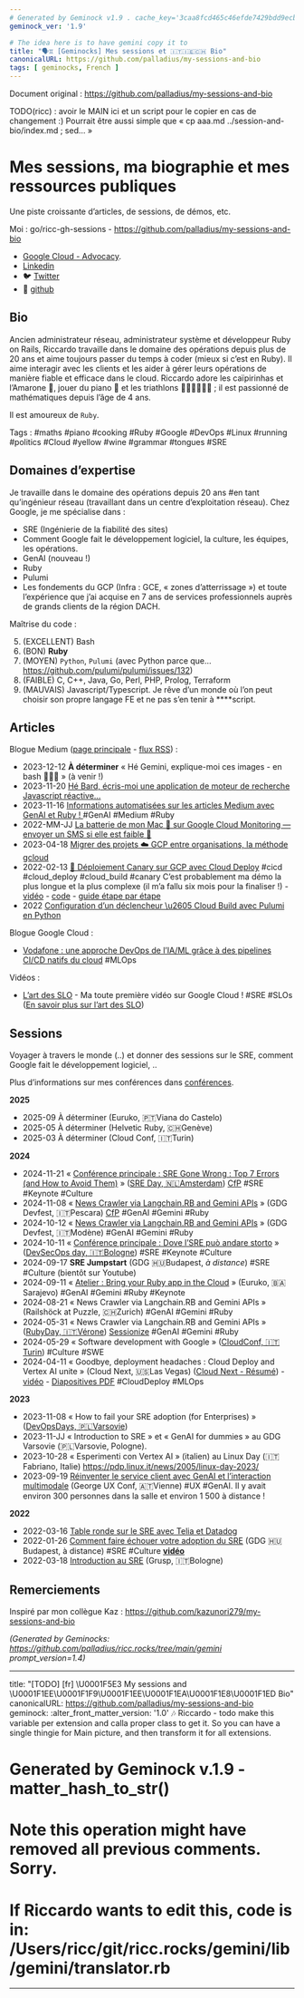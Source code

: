 ```yaml
---
# Generated by Geminock v1.9 . cache_key='3caa8fcd465c46efde7429bdd9ecb94fbf98bbe3e9c489519a0ecc9234d5011f-fr.yaml'
geminock_ver: '1.9'

# The idea here is to have gemini copy it to
title: "🗣️♊ [Geminocks] Mes sessions et 🇮🇹🇮🇪🇨🇭 Bio"
canonicalURL: https://github.com/palladius/my-sessions-and-bio
tags: [ geminocks, French ]
---
```


Document original : https://github.com/palladius/my-sessions-and-bio

TODO(ricc) : avoir le MAIN ici et un script pour le copier en cas de changement :) Pourrait être aussi simple que « cp aaa.md ../session-and-bio/index.md ; sed… »


# Mes sessions, ma biographie et mes ressources publiques


Une piste croissante d’articles, de sessions, de démos, etc.

Moi : go/ricc-gh-sessions - https://github.com/palladius/my-sessions-and-bio

* [Google Cloud - Advocacy](https://cloud.google.com/developers/advocates/riccardo-carlesso).
* [Linkedin](https://www.linkedin.com/in/riccardocarlesso/)
* 🐦 [Twitter](https://twitter.com/palladius)
* 🐙 [github](https://github.com/palladius)

## Bio

Ancien administrateur réseau, administrateur système et développeur Ruby on Rails, Riccardo travaille dans le domaine des opérations depuis plus de 20 ans et aime toujours passer du temps à coder (mieux si c’est en Ruby). Il aime interagir avec les clients et les aider à gérer leurs opérations de manière fiable et efficace dans le cloud. Riccardo adore les caïpirinhas et l’Amarone 🍷, jouer du piano 🎹 et les triathlons 🏊🏻🚴🏿🏃‍♀️ ; il est passionné de mathématiques depuis l’âge de 4 ans.

Il est amoureux de `Ruby`.

Tags : #maths #piano #cooking #Ruby #Google #DevOps #Linux #running #politics #Cloud #yellow #wine #grammar #tongues #SRE

## Domaines d’expertise

Je travaille dans le domaine des opérations depuis 20 ans #en tant qu’ingénieur réseau (travaillant dans un centre d’exploitation réseau).
Chez Google, je me spécialise dans :

* SRE (Ingénierie de la fiabilité des sites)
* Comment Google fait le développement logiciel, la culture, les équipes, les opérations.
* GenAI (nouveau !)
* Ruby
* Pulumi
* Les fondements du GCP (Infra : GCE, « zones d’atterrissage ») et toute l’expérience que j’ai acquise en 7 ans de services professionnels auprès de grands clients de la région DACH.

Maîtrise du code :

5. (EXCELLENT) Bash
4. (BON) **Ruby**
3. (MOYEN) `Python`, `Pulumi` (avec Python parce que… https://github.com/pulumi/pulumi/issues/132)
2. (FAIBLE) C, C++, Java, Go, Perl, PHP, Prolog, Terraform
1. (MAUVAIS) Javascript/Typescript. Je rêve d’un monde où l’on peut choisir son propre langage FE et ne pas s’en tenir à ****script.

## Articles

Blogue Medium ([page principale](https://medium.com/@palladiusbonton/) - [flux RSS](https://medium.com/feed/@palladiusbonton)) :

* 2023-12-12 **À déterminer** « Hé Gemini, explique-moi ces images - en bash 🧑🏽‍💻 » (à venir !)
* 2023-11-20 [Hé Bard, écris-moi une application de moteur de recherche Javascript réactive…](https://medium.com/@palladiusbonton/hey-bard-write-a-responsive-javascript-search-engine-app-for-me-b2585e55385e)
* 2023-11-16 [Informations automatisées sur les articles Medium avec GenAI et Ruby !
](https://blog.devops.dev/parse-medium-articles-with-genai-and-add-some-fun-02fe9d30475a) #GenAI #Medium #Ruby
* 2022-MM-JJ [La batterie de mon Mac 🔋 sur Google Cloud Monitoring — envoyer un SMS si elle est faible 🪫](https://medium.com/google-cloud/my-macs-battery-on-google-cloud-monitoring-with-sms-if-its-low-a1ccd70485fe?source=rss-b5293b96912f------2)
* 2023-04-18 [Migrer des projets ☁️ GCP entre organisations, la méthode gcloud](https://medium.com/google-cloud/how-to-migrate-projects-across-organizations-c7e254ab90af?source=rss-b5293b96912f------2)
* 2022-02-13 [🐤 Déploiement Canary sur GCP avec Cloud Deploy](https://medium.com/google-cloud/draft-canarying-on-gcp-with-cloud-deploy-91b3e4d0ee9a) #cicd #cloud_deploy #cloud_build #canary C’est probablement ma démo la plus longue et la plus complexe (il m’a fallu six mois pour la finaliser !) - [vidéo](https://www.youtube.com/watch?v=0GfV5iMGG64) - [code](https://github.com/palladius/clouddeploy-platinum-path) - [guide étape par étape](https://github.com/palladius/clouddeploy-platinum-path/blob/main/step-by-step-guide.md)
* 2022 [Configuration d’un déclencheur \u2605 Cloud Build avec Pulumi en Python](https://medium.com/google-cloud/setting-cloudbuild-with-pulumi-in-python-330e8b54b2cf)


Blogue Google Cloud :

* [Vodafone : une approche DevOps de l’IA/ML grâce à des pipelines CI/CD natifs du cloud](https://cloud.google.com/blog/products/devops-sre/how-vodafone-uses-cicd-to-speed-up-ml-pipelines) #MLOps

Vidéos :

* [L’art des SLO](https://www.youtube.com/watch?v=E3ReKuJ8ewA) - Ma toute première vidéo sur Google Cloud ! #SRE #SLOs ([En savoir plus sur l’art des SLO](https://sre.google/resources/practices-and-processes/art-of-slos/))


## Sessions

Voyager à travers le monde (..) et donner des sessions sur le SRE, comment Google fait le développement logiciel, ..

Plus d’informations sur mes conférences dans [conférences](talks.md).

**2025**

* 2025-09 À déterminer (Euruko, 🇵🇹Viana do Castelo)
* 2025-05 À déterminer (Helvetic Ruby, 🇨🇭Genève)
* 2025-03 À déterminer (Cloud Conf, 🇮🇹Turin)

**2024**

* 2024-11-21 « [Conférence principale : SRE Gone Wrong : Top 7 Errors (and How to Avoid Them)](https://sreday.com/2024-amsterdam/#modal-speaker-0) » ([SRE Day, 🇳🇱Amsterdam](https://sreday.com/2024-amsterdam/)) [CfP](https://www.papercall.io/sreday-2024-amsterdam) #SRE #Keynote #Culture
* 2024-11-08 « [News Crawler via Langchain.RB and Gemini APIs](https://sessionize.com/app/speaker/session/739236) » (GDG Devfest, 🇮🇹Pescara) [CfP](https://sessionize.com/devfest-pescara-2024/) #GenAI #Gemini #Ruby
* 2024-10-12 « [News Crawler via Langchain.RB and Gemini APIs](https://sessionize.com/app/speaker/session/745608) » (GDG Devfest, 🇮🇹Modène) #GenAI #Gemini #Ruby
* 2024-10-11 « [Conférence principale : Dove l’SRE può andare storto](https://www.devsecopsday.it/talks_speakers/) » ([DevSecOps day, 🇮🇹Bologne](https://www.devsecopsday.it/talks_speakers/)) #SRE #Keynote #Culture
* 2024-09-17 **SRE Jumpstart** (GDG 🇭🇺Budapest, _à distance_) #SRE #Culture (bientôt sur Youtube)
* 2024-09-11 « [Atelier : Bring your Ruby app in the Cloud](https://2024.euruko.org/speakers/riccardo_carlesso) » (Euruko, 🇧🇦Sarajevo) #GenAI #Gemini #Ruby #Keynote
* 2024-08-21 « News Crawler via Langchain.RB and Gemini APIs » (Railshöck at Puzzle, 🇨🇭Zurich) #GenAI #Gemini #Ruby
* 2024-05-31 « News Crawler via Langchain.RB and Gemini APIs » ([RubyDay, 🇮🇹Vérone](https://ti.to/grusp/rubyday-2024)) [Sessionize](https://sessionize.com/app/speaker/session/621013) #GenAI #Gemini #Ruby
* 2024-05-29 « Software development with Google » ([CloudConf, 🇮🇹Turin](https://2024.cloudconf.it/index.html)) #Culture #SWE
* 2024-04-11 « Goodbye, deployment headaches : Cloud Deploy and Vertex AI unite » (Cloud Next, 🇺🇸Las Vegas) ([Cloud Next - Résumé](https://cloud.withgoogle.com/next?session=DEV302)) - [vidéo](https://www.youtube.com/watch?v=_NlGk9Ao_oA) - [Diapositives PDF](https://assets.swoogo.com/uploads/3794522-661c3c8fe0cf9.pdf) #CloudDeploy #MLOps

**2023**

* 2023-11-08 « How to fail your SRE adoption (for Enterprises) » ([DevOpsDays, 🇵🇱Varsovie](https://devopsdays.pl/bio/#kontakt))
* 2023-11-JJ « Introduction to SRE » et « GenAI for dummies » au GDG Varsovie (🇵🇱Varsovie, Pologne).
* 2023-10-28 « Esperimenti con Vertex AI » (italien) au Linux Day (🇮🇹Fabriano, Italie) https://pdp.linux.it/news/2005/linux-day-2023/
* 2023-09-19 [Réinventer le service client avec GenAI et l’interaction multimodale](https://www.youtube.com/watch?v=WRNncVe5yJQ) (George UX Conf, 🇦🇹Vienne) #UX #GenAI. Il y avait environ 300 personnes dans la salle et environ 1 500 à distance !

**2022**

* 2022-03-16 [Table ronde sur le SRE avec Telia et Datadog](https://hopin.com/events/telia-company-google-cloud-datadog-sre-panel)
* 2022-01-26 [Comment faire échouer votre adoption du SRE](https://gdg.community.dev/events/details/google-gdg-budapest-presents-how-to-fail-your-sre-adoption/)
(GDG 🇭🇺Budapest, à distance) #SRE #Culture **[vidéo](https://www.youtube.com/watch?v=i96qBPyn2dw)**
* 2022-03-18 [Introduction au SRE](https://2022.incontrodevops.it/talks_speakers/index.html) (Grusp, 🇮🇹Bologne)

## Remerciements

Inspiré par mon collègue Kaz : https://github.com/kazunori279/my-sessions-and-bio


*(Generated by Geminocks: https://github.com/palladius/ricc.rocks/tree/main/gemini prompt_version=1.4)*

---
title: "[TODO] [fr] \U0001F5E3️ My sessions and \U0001F1EE\U0001F1F9\U0001F1EE\U0001F1EA\U0001F1E8\U0001F1ED
  Bio"
canonicalURL: https://github.com/palladius/my-sessions-and-bio
geminock:
  :alter_front_matter_version: '1.0'
  :notes: Riccardo - todo make this variable per extension and calla  proper class
    to get it. So you can have a single thingie for Main picture, and then transform
    it for all extensions.
# Generated by Geminock v.1.9 - matter_hash_to_str()
# Note this operation might have removed all previous comments. Sorry.
# If Riccardo wants to edit this, code is in: /Users/ricc/git/ricc.rocks/gemini/lib/gemini/translator.rb
---
